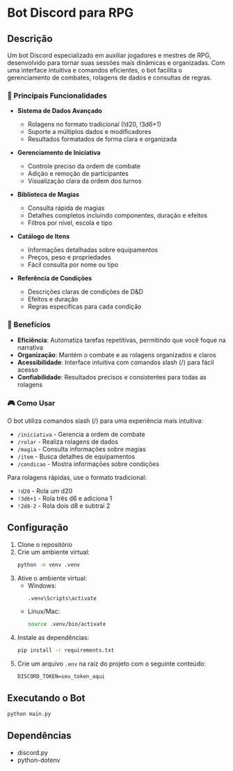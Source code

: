 # Bot Discord para RPG

## Descrição
Um bot Discord especializado em auxiliar jogadores e mestres de RPG, desenvolvido para tornar suas sessões mais dinâmicas e organizadas. Com uma interface intuitiva e comandos eficientes, o bot facilita o gerenciamento de combates, rolagens de dados e consultas de regras.

### 🎲 Principais Funcionalidades

- **Sistema de Dados Avançado**
  - Rolagens no formato tradicional (!d20, !3d6+1)
  - Suporte a múltiplos dados e modificadores
  - Resultados formatados de forma clara e organizada

- **Gerenciamento de Iniciativa**
  - Controle preciso da ordem de combate
  - Adição e remoção de participantes
  - Visualização clara da ordem dos turnos

- **Biblioteca de Magias**
  - Consulta rápida de magias
  - Detalhes completos incluindo componentes, duração e efeitos
  - Filtros por nível, escola e tipo

- **Catálogo de Itens**
  - Informações detalhadas sobre equipamentos
  - Preços, peso e propriedades
  - Fácil consulta por nome ou tipo

- **Referência de Condições**
  - Descrições claras de condições de D&D
  - Efeitos e duração
  - Regras específicas para cada condição

### 🎯 Benefícios

- **Eficiência**: Automatiza tarefas repetitivas, permitindo que você foque na narrativa
- **Organização**: Mantém o combate e as rolagens organizados e claros
- **Acessibilidade**: Interface intuitiva com comandos slash (/) para fácil acesso
- **Confiabilidade**: Resultados precisos e consistentes para todas as rolagens

### 🎮 Como Usar

O bot utiliza comandos slash (/) para uma experiência mais intuitiva:
- `/iniciativa` - Gerencia a ordem de combate
- `/rolar` - Realiza rolagens de dados
- `/magia` - Consulta informações sobre magias
- `/item` - Busca detalhes de equipamentos
- `/condicao` - Mostra informações sobre condições

Para rolagens rápidas, use o formato tradicional:
- `!d20` - Rola um d20
- `!3d6+1` - Rola três d6 e adiciona 1
- `!2d8-2` - Rola dois d8 e subtrai 2

## Configuração
1. Clone o repositório
2. Crie um ambiente virtual:
   ```bash
   python -m venv .venv
   ```
3. Ative o ambiente virtual:
   - Windows:
     ```bash
     .venv\Scripts\activate
     ```
   - Linux/Mac:
     ```bash
     source .venv/bin/activate
     ```
4. Instale as dependências:
   ```bash
   pip install -r requirements.txt
   ```
5. Crie um arquivo `.env` na raiz do projeto com o seguinte conteúdo:
   ```
   DISCORD_TOKEN=seu_token_aqui
   ```

## Executando o Bot
```bash
python main.py
```

## Dependências
- discord.py
- python-dotenv
